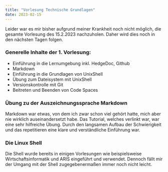 ```yaml
---
title: "Vorlesung Technische Grundlagen"
date: 2023-02-15
---
```


Leider war es mir bisher aufgrund meiner Krankheit noch nicht möglich, die gesamte Vorlesung des 15.2.2023 nachzuholen. Daher wird dies noch in den nächsten Tagen folgen.


### Generelle Inhalte der 1. Vorlesung:
- Einführung in die Lernumgebung inkl. HedgeDoc, Github
- Markdown 
- Einführung in die Grundlagen von UnixShell
- Übung zum Dateisystem mit UnixShell
- Versionskontrolle mit Git
- Beitreten und Beenden von Code Spaces


### Übung zu der Auszeichnungssprache Markdown
Markdown war etwas, von dem ich zwar schon viel gehört hatte, mich aber nie wirklich auseinandersetzt habe. Das Tutorial, welches verlinkt war, war eine sehr hilfreiche Übung. Durch den langsamen Aufbau der Schwierigkeit und das repetitieren eine klare und verständliche Einführung war.

### Die Linux Shell
Die Shell wurde bereits in einigen Vorlesungen wie beispielsweise Wirtschaftsinformatik und ARIS eingeführt und verwendet. Dennoch fällt mir der Umgang mit der Shell zugegebenermaßen immer noch nicht leicht. 
